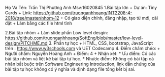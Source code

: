 Họ Và Tên: Trần Thị Phương Anh
 Msv:16020845
1.Bài tập lớn
	+ Dự án: Tiny Cards
	+ Link: https://github.com/truonganhhoang/INT2208-4-2018/tree/master/nhom-12
	+ Có giao diện chính, đăng nhập, tạo từ mới, cài đặt
	+ Làm bằng các file html tĩnh

2.Bài tập nhóm
	+ Làm slide phần Low level desgin: https://github.com/truonganhhoang/SoftEng/blob/master/low-level-design/PITCHME.md
3. Phần tự học
	+ HTML, CSS, bootstrap, JavaScript trên : https://www.w3schools.com và UET Codecamp
4. Điểm chấm chéo: 
	+ Người chấm: Nguyễn Hoàng Anh
	+ Điểm: 4
	+ Nhận xét: 
		* Ưu điểm: Có các bài tập nhóm và liệt kê bài tập tự học.
		* Nhược điểm: Không có bài tập cá nhân bắt buộc trên Software Engineering Introduction, link dẫn chứng của bài tập tự học không có ý nghĩa và định dạng file tổng kết bị sai.
